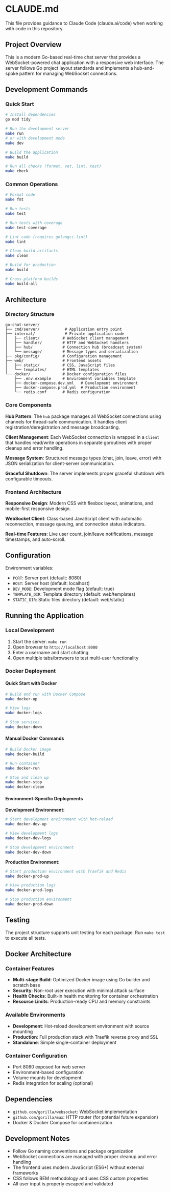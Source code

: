 # CLAUDE.md

This file provides guidance to Claude Code (claude.ai/code) when working with code in this repository.

## Project Overview

This is a modern Go-based real-time chat server that provides a WebSocket-powered chat application with a responsive web interface. The server follows Go project layout standards and implements a hub-and-spoke pattern for managing WebSocket connections.

## Development Commands

### Quick Start
```bash
# Install dependencies
go mod tidy

# Run the development server
make run
# or with development mode
make dev

# Build the application
make build

# Run all checks (format, vet, lint, test)
make check
```

### Common Operations
```bash
# Format code
make fmt

# Run tests
make test

# Run tests with coverage
make test-coverage

# Lint code (requires golangci-lint)
make lint

# Clean build artifacts
make clean

# Build for production
make build

# Cross-platform builds
make build-all
```

## Architecture

### Directory Structure
```
go-chat-server/
├── cmd/server/           # Application entry point
├── internal/             # Private application code
│   ├── client/          # WebSocket client management
│   ├── handler/         # HTTP and WebSocket handlers
│   ├── hub/             # Connection hub (broadcast system)
│   └── message/         # Message types and serialization
├── pkg/config/          # Configuration management
├── web/                 # Frontend assets
│   ├── static/          # CSS, JavaScript files
│   └── templates/       # HTML templates
└── docker/              # Docker configuration files
    ├── .env.example     # Environment variables template
    ├── docker-compose.dev.yml   # Development environment
    ├── docker-compose.prod.yml  # Production environment
    └── redis.conf       # Redis configuration
```

### Core Components

**Hub Pattern**: The `hub` package manages all WebSocket connections using channels for thread-safe communication. It handles client registration/deregistration and message broadcasting.

**Client Management**: Each WebSocket connection is wrapped in a `Client` that handles read/write operations in separate goroutines with proper cleanup and error handling.

**Message System**: Structured message types (chat, join, leave, error) with JSON serialization for client-server communication.

**Graceful Shutdown**: The server implements proper graceful shutdown with configurable timeouts.

### Frontend Architecture

**Responsive Design**: Modern CSS with flexbox layout, animations, and mobile-first responsive design.

**WebSocket Client**: Class-based JavaScript client with automatic reconnection, message queuing, and connection status indicators.

**Real-time Features**: Live user count, join/leave notifications, message timestamps, and auto-scroll.

## Configuration

Environment variables:
- `PORT`: Server port (default: 8080)
- `HOST`: Server host (default: localhost)
- `DEV_MODE`: Development mode flag (default: true)
- `TEMPLATE_DIR`: Template directory (default: web/templates)
- `STATIC_DIR`: Static files directory (default: web/static)

## Running the Application

### Local Development
1. Start the server: `make run`
2. Open browser to `http://localhost:8080`
3. Enter a username and start chatting
4. Open multiple tabs/browsers to test multi-user functionality

### Docker Deployment

#### Quick Start with Docker
```bash
# Build and run with Docker Compose
make docker-up

# View logs
make docker-logs

# Stop services
make docker-down
```

#### Manual Docker Commands
```bash
# Build Docker image
make docker-build

# Run container
make docker-run

# Stop and clean up
make docker-stop
make docker-clean
```

#### Environment-Specific Deployments

**Development Environment:**
```bash
# Start development environment with hot-reload
make docker-dev-up

# View development logs
make docker-dev-logs

# Stop development environment
make docker-dev-down
```

**Production Environment:**
```bash
# Start production environment with Traefik and Redis
make docker-prod-up

# View production logs
make docker-prod-logs

# Stop production environment
make docker-prod-down
```

## Testing

The project structure supports unit testing for each package. Run `make test` to execute all tests.

## Docker Architecture

### Container Features
- **Multi-stage Build**: Optimized Docker image using Go builder and scratch base
- **Security**: Non-root user execution with minimal attack surface
- **Health Checks**: Built-in health monitoring for container orchestration
- **Resource Limits**: Production-ready CPU and memory constraints

### Available Environments
- **Development**: Hot-reload development environment with source mounting
- **Production**: Full production stack with Traefik reverse proxy and SSL
- **Standalone**: Simple single-container deployment

### Container Configuration
- Port 8080 exposed for web server
- Environment-based configuration
- Volume mounts for development
- Redis integration for scaling (optional)

## Dependencies

- `github.com/gorilla/websocket`: WebSocket implementation
- `github.com/gorilla/mux`: HTTP router (for potential future expansion)
- Docker & Docker Compose for containerization

## Development Notes

- Follow Go naming conventions and package organization
- WebSocket connections are managed with proper cleanup and error handling
- The frontend uses modern JavaScript (ES6+) without external frameworks
- CSS follows BEM methodology and uses CSS custom properties
- All user input is properly escaped and validated